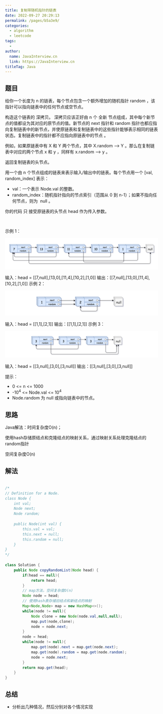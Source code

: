```yaml
---
title: 复制带随机指针的链表
date: 2022-09-27 20:29:13
permalink: /pages/b5a3e9/
categories:
  - algorithm
  - leetcode
tags:
  - 
author: 
  name: JavaInterview.cn
  link: https://JavaInterview.cn
titleTag: Java
---
```




## 题目

给你一个长度为 n 的链表，每个节点包含一个额外增加的随机指针 random ，该指针可以指向链表中的任何节点或空节点。

构造这个链表的 深拷贝。 深拷贝应该正好由 n 个 全新 节点组成，其中每个新节点的值都设为其对应的原节点的值。新节点的 next 指针和 random 指针也都应指向复制链表中的新节点，并使原链表和复制链表中的这些指针能够表示相同的链表状态。复制链表中的指针都不应指向原链表中的节点 。

例如，如果原链表中有 X 和 Y 两个节点，其中 X.random --> Y 。那么在复制链表中对应的两个节点 x 和 y ，同样有 x.random --> y 。

返回复制链表的头节点。

用一个由 n 个节点组成的链表来表示输入/输出中的链表。每个节点用一个 [val, random_index] 表示：

- val：一个表示 Node.val 的整数。
- random_index：随机指针指向的节点索引（范围从 0 到 n-1）；如果不指向任何节点，则为  null 。

你的代码 只 接受原链表的头节点 head 作为传入参数。

 

示例 1：

![](../../../media/pictures/leetcode/e1_1.png)


输入：head = [[7,null],[13,0],[11,4],[10,2],[1,0]]
输出：[[7,null],[13,0],[11,4],[10,2],[1,0]]
示例 2：

![](../../../media/pictures/leetcode/e2_1.png)

输入：head = [[1,1],[2,1]]
输出：[[1,1],[2,1]]
示例 3：

![](../../../media/pictures/leetcode/e3_1.png)

输入：head = [[3,null],[3,0],[3,null]]
输出：[[3,null],[3,0],[3,null]]
 

提示：

- 0 <= n <= 1000
- -10<sup>4</sup> <= Node.val <= 10<sup>4</sup>
- Node.random 为 null 或指向链表中的节点。


## 思路

Java解法：时间复杂度O(n)；

使用hash存储原结点和克隆结点的映射关系，通过映射关系处理克隆结点的random指针

空间复杂度O(n)

## 解法
```java

/*
// Definition for a Node.
class Node {
    int val;
    Node next;
    Node random;

    public Node(int val) {
        this.val = val;
        this.next = null;
        this.random = null;
    }
}
*/

class Solution {
    public Node copyRandomList(Node head) {
        if(head == null){
            return head;
        }
        // map方法，空间复杂度O(n)
        Node node = head;
        // 使用hash表存储旧结点和新结点的映射
        Map<Node,Node> map = new HashMap<>();
        while(node != null){
            Node clone = new Node(node.val,null,null);
            map.put(node,clone);
            node = node.next;
        }
        node = head;
        while(node != null){
            map.get(node).next = map.get(node.next);
            map.get(node).random = map.get(node.random);
            node = node.next;
        }
        return map.get(head);       
    }
}
```

## 总结

- 分析出几种情况，然后分别对各个情况实现 
